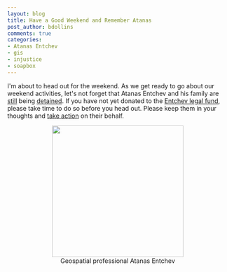 ```yaml
---
layout: blog
title: Have a Good Weekend and Remember Atanas
post_author: bdollins
comments: true
categories:
- Atanas Entchev
- gis
- injustice
- soapbox
---
```


I'm about to head out for the weekend. As we get ready to go about our weekend activities, let's not forget that Atanas Entchev and his family are <a href="http://njgeo.org/2011/10/17/colleague-in-need-atanas-entchev/">still</a> being <a href="http://www.cecintl.com/facilities_rr_nj_006.html">detained</a>. If you have not yet donated to the <a href="http://www.tenthcave.com/2011/10/plea-for-help.html">Entchev legal fund</a>, please take time to do so before you head out. Please keep them in your thoughts and <a href="https://writerep.house.gov/writerep/welcome.shtml">take action</a> on their behalf.

<div style="text-align:center;"><img alt="" height="300" src="http://mapbrief.com/wp-content/uploads/2011/10/atanas.jpg" title="Atanas Entchev" width="300" /><div style="text-align:center;font-size: 14px;">Geospatial professional Atanas Entchev<br/><br/></div></div>